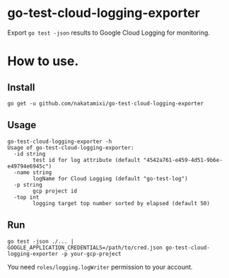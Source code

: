 # go-test-cloud-logging-exporter

Export `go test -json` results to Google Cloud Logging for monitoring.

# How to use.

## Install
```
go get -u github.com/nakatamixi/go-test-cloud-logging-exporter
```

## Usage
```
go-test-cloud-logging-exporter -h
Usage of go-test-cloud-logging-exporter:
  -id string
    	test id for log attribute (default "4542a761-e459-4d51-9b6e-e49794e6945c")
  -name string
    	logName for Cloud Logging (default "go-test-log")
  -p string
    	gcp project id
  -top int
    	logging target top number sorted by elapsed (default 50)
```
## Run
```
go test -json ./... | GOOGLE_APPLICATION_CREDENTIALS=/path/to/cred.json go-test-cloud-logging-exporter -p your-gcp-project
```

You need `roles/logging.logWriter` permission to your account.
